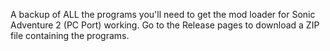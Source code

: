 A backup of ALL the programs you'll need to get the mod loader for Sonic Adventure 2 (PC Port) working. Go to the Release pages to download a ZIP file containing the programs.
